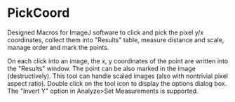 # PickCoord
Designed Macros for ImageJ software to click and pick the pixel y/x coordinates, collect them into "Results" table, measure distance and scale, manage order and mark the points.

On each click into an image, the x, y coordinates of the point are written into the "Results" window. The point can be also marked in the image (destructively). This tool can handle scaled images (also with nontrivial pixel aspect ratio). Double click on the tool icon to display the options dialog box. The "Invert Y" option in Analyze>Set Measurements is supported.
